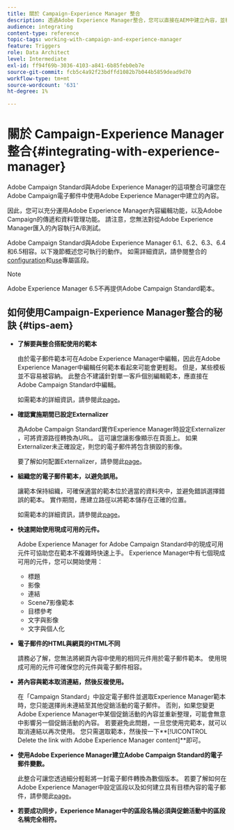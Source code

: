 ```yaml
---
title: 關於 Campaign-Experience Manager 整合
description: 透過Adobe Experience Manager整合，您可以直接在AEM中建立內容，並稍後在Adobe Campaign中使用。
audience: integrating
content-type: reference
topic-tags: working-with-campaign-and-experience-manager
feature: Triggers
role: Data Architect
level: Intermediate
exl-id: ff94f69b-3036-4103-a841-6b85feb0eb7e
source-git-commit: fcb5c4a92f23bdffd1082b7b044b5859dead9d70
workflow-type: tm+mt
source-wordcount: '631'
ht-degree: 1%

---
```


# 關於 Campaign-Experience Manager 整合{#integrating-with-experience-manager}

Adobe Campaign Standard與Adobe Experience Manager的這項整合可讓您在Adobe Campaign電子郵件中使用Adobe Experience Manager中建立的內容。

因此，您可以充分運用Adobe Experience Manager內容編輯功能，以及Adobe Campaign的傳遞和資料管理功能。 請注意，您無法對從Adobe Experience Manager匯入的內容執行A/B測試。

Adobe Campaign Standard與Adobe Experience Manager 6.1、6.2、6.3、6.4和6.5相容。以下幾節概述您可執行的動作。 如需詳細資訊，請參閱整合的[configuration](https://experienceleague.adobe.com/docs/experience-manager-65/administering/integration/campaignstandard.html)和[use](https://experienceleague.adobe.com/docs/experience-manager-65/authoring/aem-adobe-campaign/campaign.html)專屬區段。

>[!NOTE]
>
> Adobe Experience Manager 6.5不再提供Adobe Campaign Standard範本。

## 如何使用Campaign-Experience Manager整合的秘訣 {#tips-aem}

* **了解要與整合搭配使用的範本**

   由於電子郵件範本可在Adobe Experience Manager中編輯，因此在Adobe Experience Manager中編輯任何範本看起來可能會更輕鬆。 但是，某些模板並不容易被容納。 此整合不建議針對單一客戶個別編輯範本，應直接在Adobe Campaign Standard中編輯。

   如需範本的詳細資訊，請參閱此[page](https://experienceleague.adobe.com/docs/experience-manager-65/developing/platform/templates/templates.html)。

* **確認實施期間已設定Externalizer**

   為Adobe Campaign Standard實作Experience Manager時設定Externalizer ，可將資源路徑轉換為URL。 這可讓您讓影像顯示在頁面上。 如果Externalizer未正確設定，則您的電子郵件將包含損毀的影像。

   要了解如何配置Externalizer，請參閱此[page](https://experienceleague.adobe.com/docs/experience-manager-65/developing/platform/externalizer.html)。

* **組織您的電子郵件範本，以避免誤用。**

   讓範本保持組織，可確保適當的範本位於適當的資料夾中，並避免錯誤選擇錯誤的範本。 實作期間，應建立路徑以將範本儲存在正確的位置。

   如需範本的詳細資訊，請參閱此[page](https://experienceleague.adobe.com/docs/experience-manager-65/developing/platform/templates/templates.html#template-availability)。

* **快速開始使用現成可用的元件。**

   Adobe Experience Manager for Adobe Campaign Standard中的現成可用元件可協助您在範本不複雜時快速上手。
Experience Manager中有七個現成可用的元件，您可以開始使用：

   * 標題
   * 影像
   * 連結
   * Scene7影像範本
   * 目標參考
   * 文字與影像
   * 文字與個人化

* **電子郵件的HTML與網頁的HTML不同**

   請務必了解，您無法將網頁內容中使用的相同元件用於電子郵件範本。 使用現成可用的元件可確保您的元件與電子郵件相容。

* **將內容與範本取消連結，然後反複使用。**

   在「Campaign Standard」中設定電子郵件並選取Experience Manager範本時，您只能選擇尚未連結至其他促銷活動的電子郵件。 否則，如果您變更Adobe Experience Manager中某個促銷活動的內容並重新整理，可能會無意中影響另一個促銷活動的內容。
若要避免此問題，一旦您使用完範本，就可以取消連結以再次使用。 您只需選取範本，然後按一下**[!UICONTROL Delete the link with Adobe Experience Manager content]**&#x200B;即可。

* **使用Adobe Experience Manager建立Adobe Campaign Standard的電子郵件變數。**

   此整合可讓您透過細分輕鬆將一封電子郵件轉換為數個版本。
若要了解如何在Adobe Experience Manager中設定區段以及如何建立具有目標內容的電子郵件，請參閱此[page](https://experienceleague.adobe.com/docs/experience-manager-65/authoring/aem-adobe-campaign/target-adobe-campaign.html#setting-up-segmentation-in-aem)。

* **若要成功同步，Experience Manager中的區段名稱必須與促銷活動中的區段名稱完全相符。**
